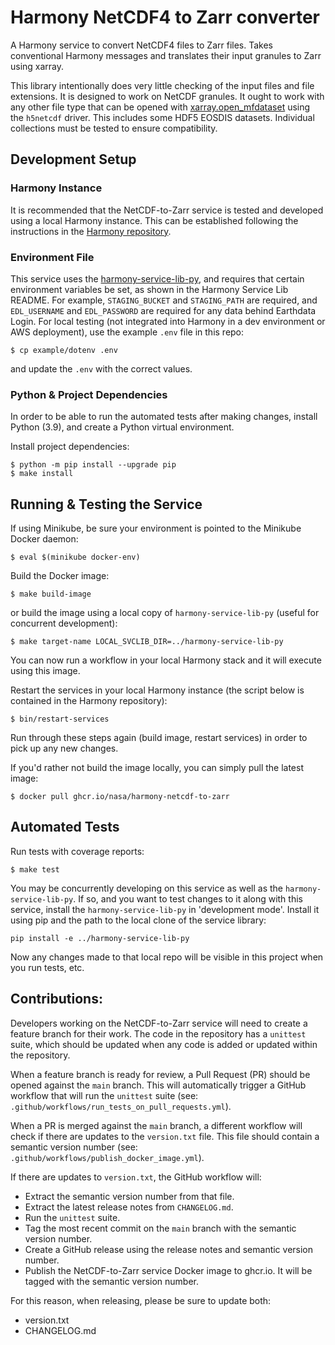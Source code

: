 # Harmony NetCDF4 to Zarr converter

A Harmony service to convert NetCDF4 files to Zarr files.  Takes conventional
Harmony messages and translates their input granules to Zarr using xarray.

This library intentionally does very little checking of the input files and
file extensions.  It is designed to work on NetCDF granules.  It ought to work
with any other file type that can be opened with
[xarray.open_mfdataset](http://xarray.pydata.org/en/stable/generated/xarray.open_mfdataset.html)
using the `h5netcdf` driver.  This includes some HDF5 EOSDIS datasets.
Individual collections must be tested to ensure compatibility.


## Development Setup

### Harmony Instance

It is recommended that the NetCDF-to-Zarr service is tested and developed using
a local Harmony instance. This can be established following the instructions in
the [Harmony repository](https://github.com/nasa/harmony).

### Environment File

This service uses the
[harmony-service-lib-py](https://github.com/nasa/harmony-service-lib-py),
and requires that certain environment variables be set, as shown in the Harmony
Service Lib README. For example, `STAGING_BUCKET` and `STAGING_PATH` are
required, and `EDL_USERNAME` and `EDL_PASSWORD` are required for any
data behind Earthdata Login. For local testing (not integrated into Harmony in
a dev environment or AWS deployment), use the example `.env` file in this repo:

    $ cp example/dotenv .env

and update the `.env` with the correct values.

### Python & Project Dependencies

In order to be able to run the automated tests after making changes, install Python (3.9), and create a Python virtual environment.

Install project dependencies:

    $ python -m pip install --upgrade pip
    $ make install 

## Running & Testing the Service

If using Minikube, be sure your environment is pointed to the Minikube Docker daemon:

    $ eval $(minikube docker-env)

Build the Docker image:

    $ make build-image

or build the image using a local copy of `harmony-service-lib-py` (useful for concurrent development):

    $ make target-name LOCAL_SVCLIB_DIR=../harmony-service-lib-py

You can now run a workflow in your local Harmony stack and it will execute using this image.

Restart the services in your local Harmony instance (the script below is
contained in the Harmony repository):

	$ bin/restart-services

Run through these steps again (build image, restart services) in order to pick up any new changes.

If you'd rather not build the image locally, you can simply pull the latest image: 
    
    $ docker pull ghcr.io/nasa/harmony-netcdf-to-zarr

## Automated Tests

Run tests with coverage reports:

    $ make test

You may be concurrently developing on this service as well as the `harmony-service-lib-py`. If so, and you
want to test changes to it along with this service, install the `harmony-service-lib-py` in 'development mode'.
Install it using pip and the path to the local clone of the service library:

```
pip install -e ../harmony-service-lib-py
```

Now any changes made to that local repo will be visible in this project when you run tests, etc.

## Contributions:

Developers working on the NetCDF-to-Zarr service will need to create a feature
branch for their work. The code in the repository has a `unittest` suite, which
should be updated when any code is added or updated within the repository.

When a feature branch is ready for review, a Pull Request (PR) should be opened
against the `main` branch. This will automatically trigger a GitHub workflow
that will run the `unittest` suite (see:
`.github/workflows/run_tests_on_pull_requests.yml`).

When a PR is merged against the `main` branch, a different workflow will check
if there are updates to the `version.txt` file. This file should contain a
semantic version number (see: `.github/workflows/publish_docker_image.yml`).

If there are updates to `version.txt`, the GitHub workflow will:

* Extract the semantic version number from that file.
* Extract the latest release notes from `CHANGELOG.md`.
* Run the `unittest` suite.
* Tag the most recent commit on the `main` branch with the semantic version
  number.
* Create a GitHub release using the release notes and semantic version number.
* Publish the NetCDF-to-Zarr service Docker image to ghcr.io. It will be tagged
  with the semantic version number.

For this reason, when releasing, please be sure to update both:

* version.txt
* CHANGELOG.md
